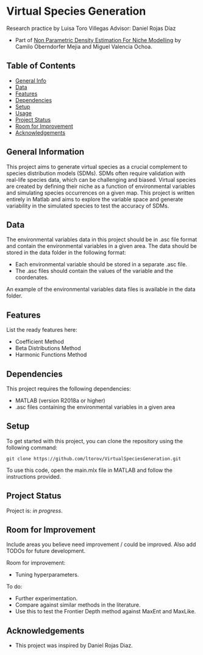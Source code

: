 # Virtual Species Generation
Research practice by Luisa Toro Villegas
Advisor: Daniel Rojas Díaz

- Part of [Non Parametric Density Estimation For Niche Modelling](https://github.com/coberndorm/Niche-Modelling) by Camilo Oberndorfer Mejia and Miguel Valencia Ochoa.

## Table of Contents
* [General Info](#general-information)
* [Data](#data)
* [Features](#features)
* [Dependencies](#dependencies)
* [Setup](#setup)
* [Usage](#usage)
* [Project Status](#project-status)
* [Room for Improvement](#room-for-improvement)
* [Acknowledgements](#acknowledgements)
<!-- * [License](#license) -->


## General Information
This project aims to generate virtual species as a crucial complement to species distribution models (SDMs). SDMs often require validation with real-life species data, which can be challenging and biased. Virtual species are created by defining their niche as a function of environmental variables and simulating species occurrences on a given map. This project is written entirely in Matlab and aims to explore the variable space and generate variability in the simulated species to test the accuracy of SDMs.


## Data

The environmental variables data in this project should be in .asc file format and contain the environmental variables in a given area. The data should be stored in the data folder in the following format:

- Each environmental variable should be stored in a separate .asc file.
- The .asc files should contain the values of the variable and the coordenates.

An example of the environmental variables data files is available in the data folder.


## Features
List the ready features here:
- Coefficient Method
- Beta Distributions Method
- Harmonic Functions Method


## Dependencies

This project requires the following dependencies:

- MATLAB (version R2018a or higher)
- .asc files containing the environmental variables in a given area

## Setup

To get started with this project, you can clone the repository using the following command:

`git clone https://github.com/ltorov/VirtualSpeciesGeneration.git`

To use this code, open the main.mlx file in MATLAB and follow the instructions provided.


## Project Status
Project is: _in progress_.


## Room for Improvement
Include areas you believe need improvement / could be improved. Also add TODOs for future development.

Room for improvement:
- Tuning hyperparameters.

To do:
- Further experimentation.
- Compare against similar methods in the literature.
- Use this to test the Frontier Depth method against MaxEnt and MaxLike.


## Acknowledgements

- This project was inspired by Daniel Rojas Diaz.
